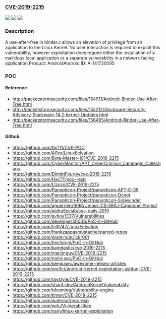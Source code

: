 ### [CVE-2019-2215](https://cve.mitre.org/cgi-bin/cvename.cgi?name=CVE-2019-2215)
![](https://img.shields.io/static/v1?label=Product&message=Android&color=blue)
![](https://img.shields.io/static/v1?label=Version&message=n%2Fa&color=blue)
![](https://img.shields.io/static/v1?label=Vulnerability&message=Elevation%20of%20privilege&color=brighgreen)

### Description

A use-after-free in binder.c allows an elevation of privilege from an application to the Linux Kernel. No user interaction is required to exploit this vulnerability, however exploitation does require either the installation of a malicious local application or a separate vulnerability in a network facing application.Product: AndroidAndroid ID: A-141720095

### POC

#### Reference
- http://packetstormsecurity.com/files/154911/Android-Binder-Use-After-Free.html
- http://packetstormsecurity.com/files/155212/Slackware-Security-Advisory-Slackware-14.2-kernel-Updates.html
- http://packetstormsecurity.com/files/156495/Android-Binder-Use-After-Free.html

#### Github
- https://github.com/0xT11/CVE-POC
- https://github.com/Al1ex/LinuxEelvation
- https://github.com/Byte-Master-101/CVE-2019-2215
- https://github.com/CyberMonitor/APT_CyberCriminal_Campagin_Collections
- https://github.com/DimitriFourny/cve-2019-2215
- https://github.com/HacTF/poc--exp
- https://github.com/LIznzn/CVE-2019-2215
- https://github.com/Panopticon-Project/panopticon-APT-C-35
- https://github.com/Panopticon-Project/panopticon-Donot
- https://github.com/Panopticon-Project/panopticon-Sidewinder
- https://github.com/aguerriero1998/Umass-CS-590J-Capstone-Project
- https://github.com/alphaSeclab/sec-daily-2019
- https://github.com/avboy1337/Vulnerabilities
- https://github.com/developer3000S/PoC-in-GitHub
- https://github.com/fei9747/LinuxEelvation
- https://github.com/frankzappasmustache/starred-repos
- https://github.com/grant-h/qu1ckr00t
- https://github.com/hectorgie/PoC-in-GitHub
- https://github.com/kangtastic/cve-2019-2215
- https://github.com/marcinguy/CVE-2019-2215
- https://github.com/nomi-sec/PoC-in-GitHub
- https://github.com/pengusec/awesome-netsec-articles
- https://github.com/qre0ct/android-kernel-exploitation-ashfaq-CVE-2019-2215
- https://github.com/raystyle/CVE-2019-2215
- https://github.com/sharif-dev/AndroidKernelVulnerability
- https://github.com/tdcoming/Vulnerability-engine
- https://github.com/timwr/CVE-2019-2215
- https://github.com/wateroot/poc-exp
- https://github.com/wrlu/Vulnerabilities
- https://github.com/xairy/linux-kernel-exploitation

